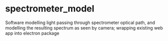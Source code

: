 # spectrometer_model
Software modelling light passing through spectrometer optical path, and modelling the resulting spectrum as seen by camera; wrapping existing web app into electron package

